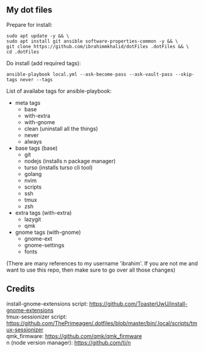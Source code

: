 
## My dot files

Prepare for install:
```
sudo apt update -y && \
sudo apt install git ansible software-properties-common -y && \
git clone https://github.com/ibrahimmkhalid/dotFiles .dotFiles && \
cd .dotFiles
```

Do install (add required tags):
```
ansible-playbook local.yml --ask-become-pass --ask-vault-pass --skip-tags never --tags 
```

List of availabe tags for ansible-playbook:
- meta tags
    - base
    - with-extra
    - with-gnome
    - clean (uninstall all the things)
    - never
    - always
- base tags (base)
    - git
    - nodejs (installs n package manager)
    - turso (installs turso cli tool)
    - golang
    - nvim
    - scripts
    - ssh
    - tmux
    - zsh
- extra tags (with-extra)
    - lazygit
    - qmk
- gnome tags (with-gnome)
    - gnome-ext
    - gnome-settings
    - fonts
 
(There are many references to my username 'ibrahim'. If you are not me and want to use this repo, then make sure to go over all those changes)

## Credits 
install-gnome-extensions script: https://github.com/ToasterUwU/install-gnome-extensions  
tmux-sessionizer script: https://github.com/ThePrimeagen/.dotfiles/blob/master/bin/.local/scripts/tmux-sessionizer  
qmk_firmware: https://github.com/qmk/qmk_firmware  
n (node version manager): https://github.com/tj/n
